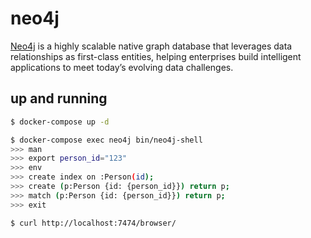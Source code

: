 neo4j
=====

[Neo4j][1] is a highly scalable native graph database that leverages data
relationships as first-class entities, helping enterprises build intelligent
applications to meet today’s evolving data challenges.

## up and running

```bash
$ docker-compose up -d

$ docker-compose exec neo4j bin/neo4j-shell
>>> man
>>> export person_id="123"
>>> env
>>> create index on :Person(id);
>>> create (p:Person {id: {person_id}}) return p;
>>> match (p:Person {id: {person_id}}) return p;
>>> exit

$ curl http://localhost:7474/browser/
```

[1]: http://neo4j.com/
